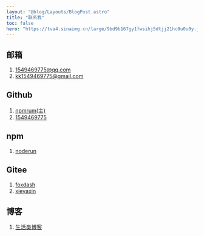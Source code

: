 ```yaml
---
layout: "@blog/Layouts/BlogPost.astro"
title: "联系我"
toc: false
hero: "https://tva4.sinaimg.cn/large/9bd9b167gy1fwsihj5dtjj21hc0u0u0y.jpg"
---
```

## 邮箱
1. 1549469775@qq.com
2. kk1549469775@gmail.com

## Github
1. [npmrum(主)](https://github.com/npmrun)
2. [1549469775](https://github.com/1549469775)

## npm
1. [noderun](https://www.npmjs.com/~noderun)

## Gitee
1. [foxdash](https://gitee.com/foxdash)
1. [xieyaxin](https://gitee.com/xieyaxin)

## 博客
1. [生活类博客](https://xieyaxin.top)